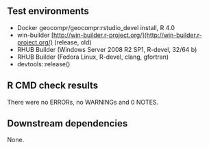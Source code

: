 ## Test environments
* Docker geocompr/geocompr:rstudio_devel install, R 4.0
* win-builder [http://win-builder.r-project.org/](http://win-builder.r-project.org/) (release, old)
* RHUB Builder (Windows Server 2008 R2 SP1, R-devel, 32/64 b)
* RHUB Builder (Fedora Linux, R-devel, clang, gfortran)
* devtools::release()


## R CMD check results
There were no ERRORs, no WARNINGs and 0 NOTES.

## Downstream dependencies
None.
